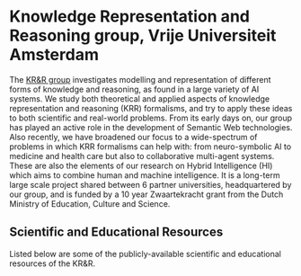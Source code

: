 # Knowledge Representation and Reasoning group, Vrije Universiteit Amsterdam

The [KR&R group](https://krr.cs.vu.nl) investigates modelling and representation of different forms of knowledge and reasoning, as found in a large variety of AI systems. We study both theoretical and applied aspects of knowledge representation and reasoning (KRR) formalisms, and try to apply these ideas to both scientific and real-world problems. From its early days on, our group has played an active role in the development of Semantic Web technologies. Also recently, we have broadened our focus to a wide-spectrum of problems in which KRR formalisms can help with: from neuro-symbolic AI to medicine and health care but also to collaborative multi-agent systems. These are also the elements of our research on Hybrid Intelligence (HI) which aims to combine human and machine intelligence. It is a long-term large scale project shared between 6 partner universities, headquartered by our group, and is funded by a 10 year Zwaartekracht grant from the Dutch Ministry of Education, Culture and Science.

## Scientific and Educational Resources

Listed below are some of the publicly-available scientific and educational resources of the KR&R.
